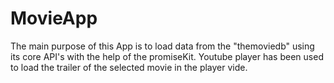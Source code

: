 # MovieApp

The main purpose of this App is to load data from the "themoviedb" using its core API's with the help of the promiseKit. Youtube player has been used to load the trailer of the selected movie in the player vide.
